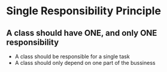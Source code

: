 # Single Responsibility Principle

## A class should have ONE, and only ONE responsibility

- A class should be responsible for a single task
- A class should only depend on one part of the bussiness
 